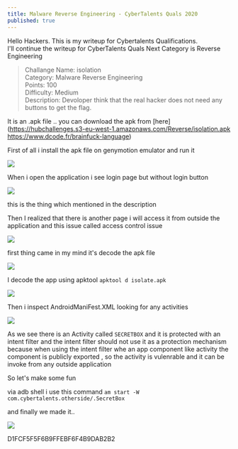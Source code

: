 ```yaml
---
title: Malware Reverse Engineering - CyberTalents Quals 2020
published: true
---
```


Hello Hackers.
This is my writeup for Cybertalents Qualifications. <br>
I'll continue the writeup for CyberTalents Quals Next Category is Reverse Engineering <br>

> Challange Name: isolation <br>
> Category: Malware Reverse Engineering <br>
> Points: 100  <br>
> Difficulty: Medium <br>
> Description: Devoloper think that the real hacker does not need any buttons to get the flag.

It is an .apk file .. you can download the apk from [here](https://hubchallenges.s3-eu-west-1.amazonaws.com/Reverse/isolation.apk
https://www.dcode.fr/brainfuck-language) <br>


First of all i install the apk file on genymotion emulator and run it <br>


![](/../../assets/img/1.PNG)<br>


When i open the application i see login page but without login button

![](/../../assets/img/blahdf.PNG)<br>

this is the thing which mentioned in the description 

Then I realized that there is another page i will access it from outside the application and this issue called access control issue 

![](/../../assets/img/hackerman.PNG)<br>

first thing came in my mind it's decode the apk file

![](/../../assets/img/apk.PNG)<br>

I decode the app using apktool `apktool d isolate.apk`

![](/../../assets/img/2.PNG)<br>

Then i inspect AndroidManiFest.XML looking for any activities

![](/../../assets/img/3.PNG)<br>

As we see there is an Activity called `SECRETBOX` and it is protected with an intent filter 
and the intent filter should not use it as a protection mechanism because when using the intent filter whe an app component like activity the component is publicly exported , so the activity is vulenrable and it can be invoke from any outside application

So let's make some fun 

via adb shell i use this command ` am start -W com.cybertalents.otherside/.SecretBox `

and finally we made it.. 

![](/../../assets/img/4.PNG)<br>

D1FCF5F5F6B9FFEBF6F4B9DAB2B2


